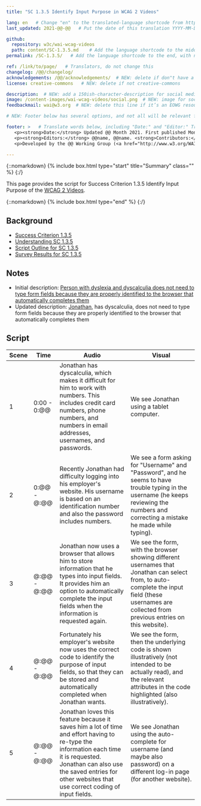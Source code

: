 ```yaml
---
title: "SC 1.3.5 Identify Input Purpose in WCAG 2 Videos"

lang: en   # Change "en" to the translated-language shortcode from https://www.iana.org/assignments/language-subtag-registry/language-subtag-registry
last_updated: 2021-@@-@@   # Put the date of this translation YYYY-MM-DD (with month in the middle)

github:
  repository: w3c/wai-wcag-videos
  path: content/SC-1.3.5.md    # Add the language shortcode to the middle of the filename, for example: content/index.fr.md
permalink: /SC-1.3.5/   # Add the language shortcode to the end, with no slash at end, for example: /link/to/page/fr

ref: /link/to/page/   # Translators, do not change this
changelog: /@@/changelog/
acknowledgements: /@@/acknowledgements/  # NEW: delete if don"t have a separate acknowledgements page. And delete it in the footer below.
license: creative-commons   # NEW: delete if not creative-commons

description:  # NEW: add a 150ish-character-description for social media   # translate the description
image: /content-images/wai-wcag-videos/social.png  # NEW: image for social media
feedbackmail: wai@w3.org  # NEW: delete this line if it’s an EOWG resource (the default is wai-eo-editors@w3.org)

# NEW: Footer below has several options, and not all will be relevant for specific pages. (Ask Shawn if questions.)

footer: >   # Translate words below, including "Date:" and "Editor:" Translate the Working Group name. Leave the Working Group acronym in English. Do *not* change the dates in the footer below.
   <p><strong>Date:</strong> Updated @@ Month 2021. First published Month 20@@. CHANGELOG.</p>
   <p><strong>Editors:</strong> @@name, @@name. <strong>Contributors:</strong> @@name, @@name, and <a href=”https://www.w3.org/groups/wg/@@wg/participants”>participants of the @@WG</a>. ACKNOWLEDGEMENTS lists contributors and credits.</p>
   <p>Developed by the @@ Working Group (<a href="http://www.w3.org/WAI/@@/">@@WG</a>). Developed as part of the <a href="https://www.w3.org/WAI/@@/">WAI-@@ project</a>, @@co-funded by the European Commission.</p>

---
```


{::nomarkdown}
{% include box.html type="start" title="Summary" class="" %}
{:/}

This page provides the script for Success Criterion 1.3.5 Identify Input Purpose of the [WCAG 2 Videos](https://wai-wcag-videos.netlify.app/overview/).

{::nomarkdown}
{% include box.html type="end" %}
{:/}

## Background

* [Success Criterion 1.3.5](https://www.w3.org/TR/WCAG22/#identify-input-purpose)
* [Understanding SC 1.3.5](https://www.w3.org/WAI/WCAG22/Understanding/identify-input-purpose.html)
* [Script Outline for SC 1.3.5](https://www.w3.org/WAI/EO/wiki/Video-Based_Resources/WCAG_Requirements#SC1-3-5)
* [Survey Results for SC 1.3.5](https://www.w3.org/2002/09/wbs/35532/Videos_WCAG_Squirrel/results#xSC135)

## Notes

* Initial description: [Person with dyslexia and dyscalculia does not need to type form fields because they are properly identified to the browser that automatically completes them](https://www.w3.org/WAI/standards-guidelines/wcag/new-in-21/#135-identify-input-purpose-aa)
* Updated description: [Jonathan](https://wai-wcag-videos.netlify.app/overview/#jonathan-he), has dyscalculia, does not need to type form fields because they are properly identified to the browser that automatically completes them

## Script

| Scene | Time | Audio | Visual |
| ----- | ---- | ----- | ------ |
| 1 | 0:00 - 0:@@ | Jonathan has dyscalculia, which makes it difficult for him to work with numbers. This includes credit card numbers, phone numbers, and numbers in email addresses, usernames, and passwords. | We see Jonathan using a tablet computer. |
| 2 | 0:@@ - @:@@ | Recently Jonathan had difficulty logging into his employer's website. His username is based on an identification number and also the password includes numbers. | We see a form asking for "Username" and "Password", and he seems to have trouble typing in the username (he keeps reviewing the numbers and correcting a mistake he made while typing). |
| 3 | @:@@ - @:@@ | Jonathan now uses a browser that allows him to store information that he types into input fields. It provides him an option to automatically complete the input fields when the information is requested again. | We see the form, with the browser showing different usernames that Jonathan can select from, to auto-complete the input field (these usernames are collected from previous entries on this website). |
| 4 | @:@@ - @:@@ | Fortunately his employer's website now uses the correct code to identify the purpose of input fields, so that they can be stored and automatically completed when Jonathan wants. | We see the form, then the underlying code is shown illustratively (not intended to be actually read), and the relevant attributes in the code highlighted (also illustratively). |
| 5 | @:@@ - @:@@ | Jonathan loves this feature because it saves him a lot of time and effort having to re-type the information each time it is requested. Jonathan can also use the saved entries for other websites that use correct coding of input fields. | We see Jonathan using the auto-complete for username (and maybe also password) on a different log-in page (for another website). |
